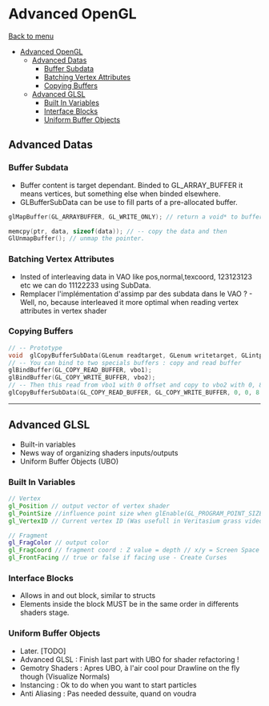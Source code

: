 # Advanced OpenGL

[Back to menu](index.md)

- [Advanced OpenGL](#advanced-opengl)
  - [Advanced Datas](#advanced-datas)
    - [Buffer Subdata](#buffer-subdata)
    - [Batching Vertex Attributes](#batching-vertex-attributes)
    - [Copying Buffers](#copying-buffers)
  - [Advanced GLSL](#advanced-glsl)
    - [Built In Variables](#built-in-variables)
    - [Interface Blocks](#interface-blocks)
    - [Uniform Buffer Objects](#uniform-buffer-objects)

## Advanced Datas

### Buffer Subdata

- Buffer content is target dependant. Binded to GL_ARRAY_BUFFER it means vertices, but something else when binded elsewhere.
- GLBufferSubData can be use to fill parts of a pre-allocated buffer.
```cpp 
glMapBuffer(GL_ARRAYBUFFER, GL_WRITE_ONLY); // return a void* to buffer adress memory. (Usefull to load from file to GPU without stocking in temp memory)
``` 
```cpp 
memcpy(ptr, data, sizeof(data)); // -- copy the data and then
GlUnmapBuffer(); // unmap the pointer.
``` 

### Batching Vertex Attributes
- Insted of interleaving data in VAO like pos,normal,texcoord, 123123123 etc we can do 11122233 using SubData.
- Remplacer l'implémentation d'assimp par des subdata dans le VAO ? - Well, no, because interleaved it more optimal when reading vertex attributes in vertex shader

### Copying Buffers
```cpp 
// -- Prototype
void  glCopyBufferSubData(GLenum readtarget, GLenum writetarget, GLintptr readoffset, GLintptr writeoffset, GLsizeptr size);
// -- You can bind to two specials buffers : copy and read buffer
glBindBuffer(GL_COPY_READ_BUFFER, vbo1);
glBindBuffer(GL_COPY_WRITE_BUFFER, vbo2);
// -- Then this read from vbo1 with 0 offset and copy to vbo2 with 0, 8 * sizeof(float) datas !
glCopyBufferSubData(GL_COPY_READ_BUFFER, GL_COPY_WRITE_BUFFER, 0, 0, 8 * sizeof(float));
```
---



## Advanced GLSL

- Built-in variables
- News way of organizing shaders inputs/outputs
- Uniform Buffer Objects (UBO)

### Built In Variables
```glsl
// Vertex
gl_Position // output vector of vertex shader
gl_PointSize //influence point size when glEnable(GL_PROGRAM_POINT_SIZE); Fun and usefull for particles
gl_VertexID // Current vertex ID (Was usefull in Veritasium grass video)

// Fragment
gl_FragColor // output color
gl_FragCoord // fragment coord : Z value = depth // x/y = Screen Space Coordinates !
gl_FrontFacing // true or false if facing use - Create Curses
```
### Interface Blocks

- Allows in and out block, similar to structs
- Elements inside the block MUST be in the same order in differents shaders stage.

### Uniform Buffer Objects
- Later. [TODO]
- Advanced GLSL : Finish last part with UBO for shader refactoring !
- Gemotry Shaders : Apres UBO, à l'air cool pour Drawline on the fly though (Visualize Normals)
- Instancing : Ok to do when you want to start particles
- Anti Aliasing : Pas needed dessuite, quand on voudra
